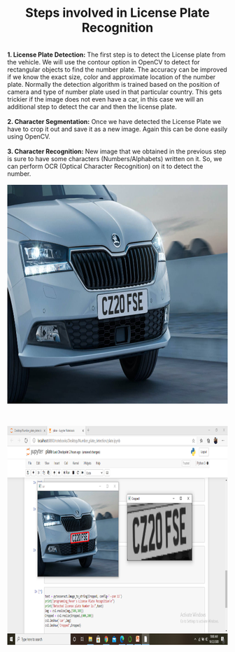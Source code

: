 <center><b><h1>Steps involved in License Plate Recognition</h1></b></center><br>
<b>1. License Plate Detection:</b> The first step is to detect the License plate from the vehicle. We will use the contour option in OpenCV to detect for rectangular objects to find the number plate. The accuracy can be improved if we know the exact size, color and approximate location of the number plate. Normally the detection algorithm is trained based on the position of camera and type of number plate used in that particular country. This gets trickier if the image does not even have a car, in this case we will an additional step to detect the car and then the license plate.<br><br>
<b>2. Character Segmentation:</b> Once we have detected the License Plate we have to crop it out and save it as a new image. Again this can be done easily using OpenCV.<br><br>
<b>3. Character Recognition:</b> New image that we obtained in the previous step is sure to have some characters (Numbers/Alphabets) written on it. So, we can perform OCR (Optical Character Recognition) on it to detect the number.<br><br>

<img src="images/car2.jpg" alt="image not found" width="800" height="500">

<br><br>
<img src="images/scr.png" alt="image not found" width="900" height="500">
